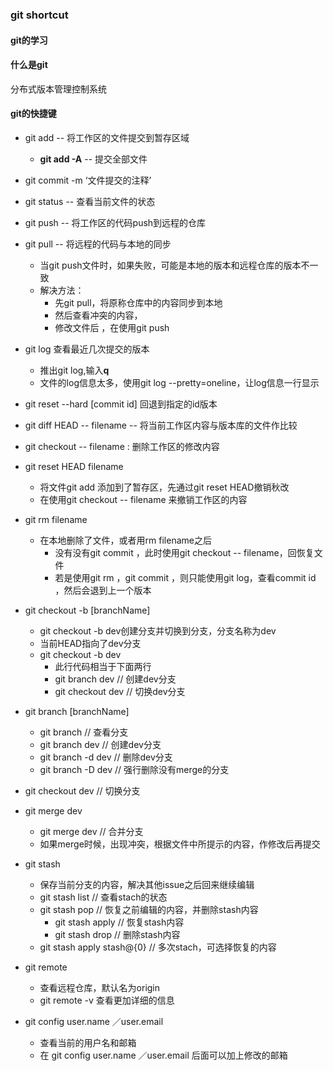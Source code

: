 ### git shortcut 

#### git的学习

#### 什么是git
分布式版本管理控制系统

#### git的快捷键

+ git add -- 将工作区的文件提交到暂存区域
	- **git add -A** -- 提交全部文件
+ git commit -m ‘文件提交的注释’ 
+ git status -- 查看当前文件的状态
+ git push -- 将工作区的代码push到远程的仓库
+ git pull -- 将远程的代码与本地的同步
	- 当git push文件时，如果失败，可能是本地的版本和远程仓库的版本不一致
	- 解决方法：
		* 先git pull，将原称仓库中的内容同步到本地
		* 然后查看冲突的内容，
		* 修改文件后 ，在使用git push

+ git log 查看最近几次提交的版本
	- 推出git log,输入**q**
	- 文件的log信息太多，使用git log --pretty=oneline，让log信息一行显示

+ git reset --hard [commit id] 回退到指定的id版本
+ git diff HEAD -- filename -- 将当前工作区内容与版本库的文件作比较

+ git checkout -- filename : 删除工作区的修改内容
+ git reset HEAD filename 
	 - 将文件git add 添加到了暂存区，先通过git reset HEAD撤销秋改
	 - 在使用git checkout -- filename 来撤销工作区的内容

+ git rm filename 
	- 在本地删除了文件，或者用rm filename之后
		* 没有没有git commit ，此时使用git checkout -- filename，回恢复文件
		* 若是使用git rm ，git commit ，则只能使用git log，查看commit id ，然后会退到上一个版本

+ git checkout -b [branchName]
	- git checkout -b dev创建分支并切换到分支，分支名称为dev
	- 当前HEAD指向了dev分支
	- git checkout -b dev 
		* 此行代码相当于下面两行
		* git branch dev  // 创建dev分支
		* git checkout dev // 切换dev分支

+ git branch [branchName]
	- git branch // 查看分支
	- git branch dev // 创建dev分支
	- git branch -d dev // 删除dev分支
	- git branch -D dev // 强行删除没有merge的分支

+ git checkout dev // 切换分支

+ git merge dev 
	- git merge dev // 合并分支
	- 如果merge时候，出现冲突，根据文件中所提示的内容，作修改后再提交

+ git stash
	- 保存当前分支的内容，解决其他issue之后回来继续编辑
	- git stash list // 查看stach的状态
	- git stash pop // 恢复之前编辑的内容，并删除stash内容
		* git stash apply // 恢复stash内容
		* git stash drop // 删除stash内容
	-  git stash apply stash@{0} // 多次stach，可选择恢复的内容

+ git remote
	- 查看远程仓库，默认名为origin
	- git remote -v 查看更加详细的信息

+ git config user.name ／user.email 
	- 查看当前的用户名和邮箱
	- 在 git config user.name ／user.email 后面可以加上修改的邮箱


